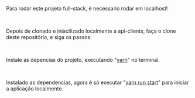 Para rodar este projeto full-stack, é necessario rodar em localhost!

<br>

Depois de clonado e iniacilizado localmente a api-clients, faça o clone deste repositório, e siga os passos:

<br>

Instale as depencias do projeto, executando "<u>yarn</u>" no terminal.

<br>

Instalado as dependencias, agora é só executar "<u>yarn run start</u>" para iniciar a aplicação localmente.
